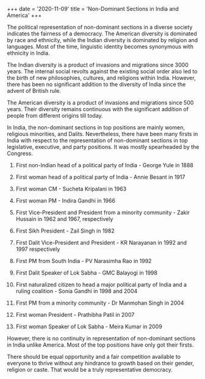 +++
date = '2020-11-09'
title = 'Non-Dominant Sections in India and America' 
+++

The political representation of non-dominant sections in a diverse society indicates the fairness of a democracy. The American diversity is dominated by race and ethnicity, while the Indian diversity is dominated by religion and languages. Most of the time, linguistic identity becomes synonymous with ethnicity in India. 

The Indian diversity is a product of invasions and migrations since 3000 years. The internal social revolts against the existing social order also led to the birth of new philosophies, cultures, and religions within India. However, there has been no significant addition to the diversity of India since the advent of British rule.

The American diversity is a product of invasions and migrations since 500 years. Their diversity remains continuous with the significant addition of people from different origins till today.

In India, the non-dominant sections in top positions are mainly women, religious minorities, and Dalits. Nevertheless, there have been many firsts in India with respect to the representation of non-dominant sections in top legislative, executive, and party positions. It was mostly spearheaded by the Congress.

1. First non-Indian head of a political party of India - George Yule in 1888

2. First woman head of a political party of India - Annie Besant in 1917

3. First woman CM - Sucheta Kripalani in 1963

4. First woman PM - Indira Gandhi in 1966

5. First Vice-President and President from a minority community - Zakir Hussain in 1962 and 1967, respectively

6. First Sikh President - Zail Singh in 1982

7. First Dalit Vice-President and President - KR Narayanan in 1992 and 1997 respectively

8. First PM from South India - PV Narasimha Rao in 1992

9. First Dalit Speaker of Lok Sabha - GMC Balayogi in 1998

10. First naturalized citizen to head a major political party of India and a ruling coalition - Sonia Gandhi in 1998 and 2004

12. First PM from a minority community - Dr Manmohan Singh in 2004

13. First woman President - Prathibha Patil in 2007

14. First woman Speaker of Lok Sabha - Meira Kumar in 2009

However, there is no continuity in representation of non-dominant sections in India unlike America. Most of the top positions have only got their firsts. 

There should be equal opportunity and a fair competition available to everyone to thrive without any hindrance to growth based on their gender, religion or caste. That would be a truly representative democracy.